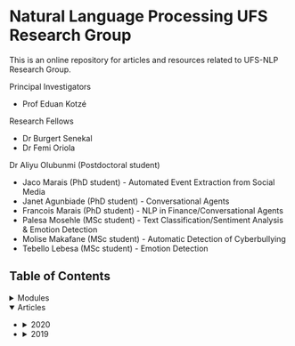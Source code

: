 # Natural Language Processing UFS Research Group
This is an online repository for articles and resources related to UFS-NLP Research Group.

Principal Investigators
* Prof Eduan Kotzé

Research Fellows
* Dr Burgert Senekal
* Dr Femi Oriola

Dr Aliyu Olubunmi (Postdoctoral student)

* Jaco Marais (PhD student) - Automated Event Extraction from Social Media
* Janet Agunbiade (PhD student) - Conversational Agents
* Francois Marais (PhD student) - NLP in Finance/Conversational Agents
* Palesa Mosehle (MSc student) - Text Classification/Sentiment Analysis & Emotion Detection
* Molise Makafane (MSc student) - Automatic Detection of Cyberbullying
* Tebello Lebesa (MSc student) - Emotion Detection

## Table of Contents

<details>
<summary>Modules</summary>
 
 + [CSIA7915 Natural Language Processing - 2021](https://eduankotze.github.io/)
 
</details>
 
<details open>
<summary>Articles</summary>
 
+ <details>
  <summary>2020</summary>
 
  Resources about the fundamental/background knowledge and overviews
  + [SACJ - Improved semi-supervised learning technique for automatic detection of South African abusive language on Twitter](https://collab.hpc.ufs.ac.za/index.php/s/8rHdeNAARTjEbLj)
  + [SAJS - Automatic classification of social media reports on violent incidents in South Africa using machine learning](https://collab.hpc.ufs.ac.za/index.php/s/wk5TxaDTqPGxTLk)
  + [Prasa/RobTech - Exploring the Classification of Security Events using Sparse and Dense Representation of Text](https://collab.hpc.ufs.ac.za/index.php/s/y6XKLLMK9Mtf6Mw)
  + [IEEE Access - Evaluating Machine Learning Techniques for Detecting Offensive and Hate Speech in South African Tweets](https://collab.hpc.ufs.ac.za/index.php/s/jwEMDFzzi2TRpHQ)

  </details> 

+ <details>
  <summary>2019</summary>
 
  Resources about the fundamental/background knowledge and overviews
  
      [FAIR 2019] Automatic detection of abusive South African tweets using a semi-supervised learning approach: https://collab.hpc.ufs.ac.za/index.php/s/dSB3ipXXBikqS8f

    [ISCMI 2019] Automatic Detection of Toxic South African Tweets Using Support Vector Machines with N-Gram Features: https://collab.hpc.ufs.ac.za/index.php/s/oX8kb2Cak9qLbMb

    [African Security Review] Open source intelligence (OSINT) for conflict monitoring in contemporary South Africa: Challenges and opportunities in a big data context. https://collab.hpc.ufs.ac.za/index.php/s/PCJX7iwnX7tLJxj

    [SATNT 2019] Open Source Intelligence (OSINT) for security purposes: Developing a data analysis pipeline to analyse relevant WhatsApp messages [Afrikaans paper]: https://collab.hpc.ufs.ac.za/index.php/s/GQFrdezF7x59B7P



  + [SACJ - Improved semi-supervised learning technique for automatic detection of South African abusive language on Twitter](https://collab.hpc.ufs.ac.za/index.php/s/8rHdeNAARTjEbLj)
  + [SAJS - Automatic classification of social media reports on violent incidents in South Africa using machine learning](https://collab.hpc.ufs.ac.za/index.php/s/wk5TxaDTqPGxTLk)
  + [Prasa/RobTech - Exploring the Classification of Security Events using Sparse and Dense Representation of Text](https://collab.hpc.ufs.ac.za/index.php/s/y6XKLLMK9Mtf6Mw)
  + [IEEE Access - Evaluating Machine Learning Techniques for Detecting Offensive and Hate Speech in South African Tweets](https://collab.hpc.ufs.ac.za/index.php/s/jwEMDFzzi2TRpHQ)

  </details> 
</details>

[comment]: # (##############################################################################################)
